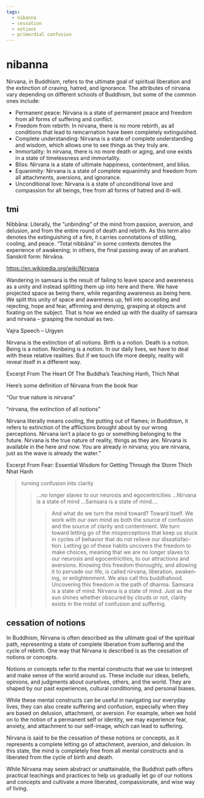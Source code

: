 ```yaml
---
tags:
  - nibanna 
  - cessation 
  - notions 
  - primordial confusion 
---
```

# nibanna

Nirvana, in Buddhism, refers to the ultimate goal of spiritual liberation and the extinction of craving, hatred, and ignorance. The attributes of nirvana vary depending on different schools of Buddhism, but some of the common ones include:

- Permanent peace: Nirvana is a state of permanent peace and freedom from all forms of suffering and conflict.
- Freedom from rebirth: In nirvana, there is no more rebirth, as all conditions that lead to reincarnation have been completely extinguished.
- Complete understanding: Nirvana is a state of complete understanding and wisdom, which allows one to see things as they truly are.
- Immortality: In nirvana, there is no more death or aging, and one exists in a state of timelessness and immortality.
- Bliss: Nirvana is a state of ultimate happiness, contentment, and bliss.
- Equanimity: Nirvana is a state of complete equanimity and freedom from all attachments, aversions, and ignorance.
- Unconditional love: Nirvana is a state of unconditional love and compassion for all beings, free from all forms of hatred and ill-will.

## tmi

Nibbāna: Literally, the “unbinding” of the mind from passion, aversion, and delusion, and from the entire round of death and rebirth. As this term also denotes the extinguishing of a fire, it carries connotations of stilling, cooling, and peace. “Total nibbāna” in some contexts denotes the experience of awakening; in others, the final passing away of an arahant. Sanskrit form: Nirvāṇa.

<https://en.wikipedia.org/wiki/Nirvana>

Wandering in samsara is the result of failing to leave space and awareness as a unity and instead splitting them up into here and there. We have projected space as being there, while regarding awareness as being here. We split this unity of space and awareness up, fell into accepting and rejecting, hope and fear, affirming and denying, grasping at objects and fixating on the subject. That is how we ended up with the duality of samsara and nirvana – grasping the nondual as two.

Vajra Speech – Urgyen

Nirvana is the extinction of all notions. Birth is a notion. Death is a notion. Being is a notion. Nonbeing is a notion. In our daily lives, we have to deal with these relative realities. But if we touch life more deeply, reality will reveal itself in a different way.

  Excerpt From
  The Heart Of The Buddha’s Teaching
  Hanh, Thich Nhat

Here’s some definition of Nirvana from the book fear

“Our true nature is nirvana”

“nirvana, the extinction of all notions”

Nirvana literally means cooling, the putting out of flames; in Buddhism, it refers to extinction of the afflictions brought about by our wrong perceptions. Nirvana isn’t a place to go or something belonging to the future. Nirvana is the true nature of reality, things as they are. Nirvana is available in the here and now. You are already in nirvana; you are nirvana, just as the wave is already the water.”

  Excerpt From
  Fear: Essential Wisdom for Getting Through the Storm
  Thich Nhat Hanh

> turning confusion into clarity
>> …no longer slaves to our neurosis and egocentricities ...Nirvana is a state of mind …Samsara is a state of mind….
>>> And what do we turn the mind toward? Toward itself. We work with our own mind as both the source of confusion and the source of clarity and contentment. We turn toward letting go of the misperceptions that keep us stuck in cycles of behavior that do not relieve our dissatisfac­tion. Letting go of these habits uncovers the freedom to make choices, meaning that we are no longer slaves to our neurosis and egocentricities, to our attractions and aversions. Knowing this freedom thoroughly, and allowing it to pervade our life, is called nirvana, liberation, awaken­ing, or enlightenment. We also call this buddhahood. Uncovering this freedom is the path of dharma. Samsara is a state of mind. Nirvana is a state of mind. Just as the sun shines whether obscured by clouds or not, clarity exists in the midst of confusion and suffering.

## cessation of notions

In Buddhism, Nirvana is often described as the ultimate goal of the spiritual path, representing a state of complete liberation from suffering and the cycle of rebirth. One way that Nirvana is described is as the cessation of notions or concepts.

Notions or concepts refer to the mental constructs that we use to interpret and make sense of the world around us. These include our ideas, beliefs, opinions, and judgments about ourselves, others, and the world. They are shaped by our past experiences, cultural conditioning, and personal biases.

While these mental constructs can be useful in navigating our everyday lives, they can also create suffering and confusion, especially when they are based on delusion, attachment, or aversion. For example, when we hold on to the notion of a permanent self or identity, we may experience fear, anxiety, and attachment to our self-image, which can lead to suffering.

Nirvana is said to be the cessation of these notions or concepts, as it represents a complete letting go of attachment, aversion, and delusion. In this state, the mind is completely free from all mental constructs and is liberated from the cycle of birth and death.

While Nirvana may seem abstract or unattainable, the Buddhist path offers practical teachings and practices to help us gradually let go of our notions and concepts and cultivate a more liberated, compassionate, and wise way of living.
